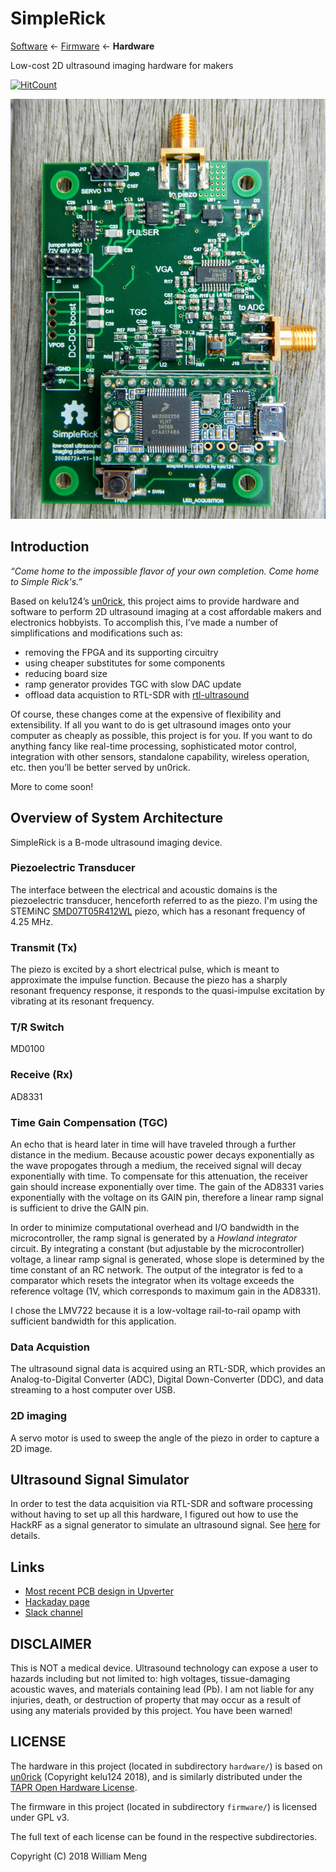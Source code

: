 # SimpleRick

[Software](https://github.com/wlmeng11/rtl-ultrasound)
&larr;
[Firmware](https://github.com/wlmeng11/SimpleRick_firmware)
&larr;
**Hardware**

Low-cost 2D ultrasound imaging hardware for makers

[![HitCount](http://hits.dwyl.io/wlmeng11/SimpleRick.svg)](http://hits.dwyl.io/wlmeng11/SimpleRick)


![v1.1 assembly](hardware/v1.1/DSCN7850.JPG)

## Introduction
_“Come home to the impossible flavor of your own completion. Come home to Simple Rick's.”_

Based on kelu124’s [un0rick](http://un0rick.cc/), this project aims to provide hardware and software to perform 2D ultrasound imaging
at a cost affordable makers and electronics hobbyists.
To accomplish this, I’ve made a number of simplifications and modifications such as:

* removing the FPGA and its supporting circuitry
* using cheaper substitutes for some components
* reducing board size
* ramp generator provides TGC with slow DAC update
* offload data acquistion to RTL-SDR with [rtl-ultrasound](https://github.com/wlmeng11/rtl-ultrasound)

Of course, these changes come at the expensive of flexibility and extensibility.
If all you want to do is get ultrasound images onto your computer as cheaply as possible, this project is for you.
If you want to do anything fancy like real-time processing, sophisticated motor control, integration with other sensors,
standalone capability, wireless operation, etc. then you’ll be better served by un0rick.

More to come soon!

## Overview of System Architecture
SimpleRick is a B-mode ultrasound imaging device.

### Piezoelectric Transducer
The interface between the electrical and acoustic domains is the piezoelectric transducer, henceforth referred to as the piezo.
I'm using the STEMiNC [SMD07T05R412WL](https://www.steminc.com/PZT/en/disc-7x05mm-r-wire-leads-4-mhz) piezo,
which has a resonant frequency of 4.25 MHz.

### Transmit (Tx)
The piezo is excited by a short electrical pulse, which is meant to approximate the impulse function.
Because the piezo has a sharply resonant frequency response, it responds to the quasi-impulse excitation by vibrating at its resonant frequency.

### T/R Switch
MD0100

### Receive (Rx)
AD8331

### Time Gain Compensation (TGC)
An echo that is heard later in time will have traveled through a further distance in the medium.
Because acoustic power decays exponentially as the wave propogates through a medium, 
the received signal will decay exponentially with time. 
To compensate for this attenuation, the receiver gain should increase exponentially over time.
The gain of the AD8331 varies exponentially with the voltage on its GAIN pin,
therefore a linear ramp signal is sufficient to drive the GAIN pin.

In order to minimize computational overhead and I/O bandwidth in the microcontroller,
the ramp signal is generated by a *Howland integrator* circuit.
By integrating a constant (but adjustable by the microcontroller) voltage, a linear ramp signal is generated,
whose slope is determined by the time constant of an RC network.
The output of the integrator is fed to a comparator which resets the integrator when its voltage exceeds the reference voltage (1V, which corresponds to maximum gain in the AD8331).

I chose the LMV722 because it is a low-voltage rail-to-rail opamp with sufficient bandwidth for this application.

### Data Acquistion
The ultrasound signal data is acquired using an RTL-SDR, which provides an Analog-to-Digital Converter (ADC), Digital Down-Converter (DDC), and data streaming to a host computer over USB.

### 2D imaging
A servo motor is used to sweep the angle of the piezo in order to capture a 2D image.

## Ultrasound Signal Simulator
In order to test the data acquisition via RTL-SDR and software processing without having to set up all this hardware,
I figured out how to use the HackRF as a signal generator to simulate an ultrasound signal.
See [here](experiments/20180807/hackrf_ultrasound_simulator.ipynb) for details.


## Links
* [Most recent PCB design in Upverter](https://upverter.com/wlmeng11/a188e8df0fe636d4/SimpleRick/)
* [Hackaday page](https://hackaday.io/project/160196-simplerick)
* [Slack channel](https://usdevkit.slack.com/messages/simplerick/)

## DISCLAIMER
This is NOT a medical device. Ultrasound technology can expose a user to hazards including but not limited to: high voltages, tissue-damaging acoustic waves, and materials containing lead (Pb). I am not liable for any injuries, death, or destruction of property that may occur as a result of using any materials provided by this project. You have been warned!

## LICENSE
The hardware in this project (located in subdirectory `hardware/`) is based on [un0rick](http://un0rick.cc/) (Copyright kelu124 2018),
and is similarly distributed under the [TAPR Open Hardware License](https://www.tapr.org/ohl.html).

The firmware in this project (located in subdirectory `firmware/`) is licensed under GPL v3.

The full text of each license can be found in the respective subdirectories.

Copyright (C) 2018 William Meng
